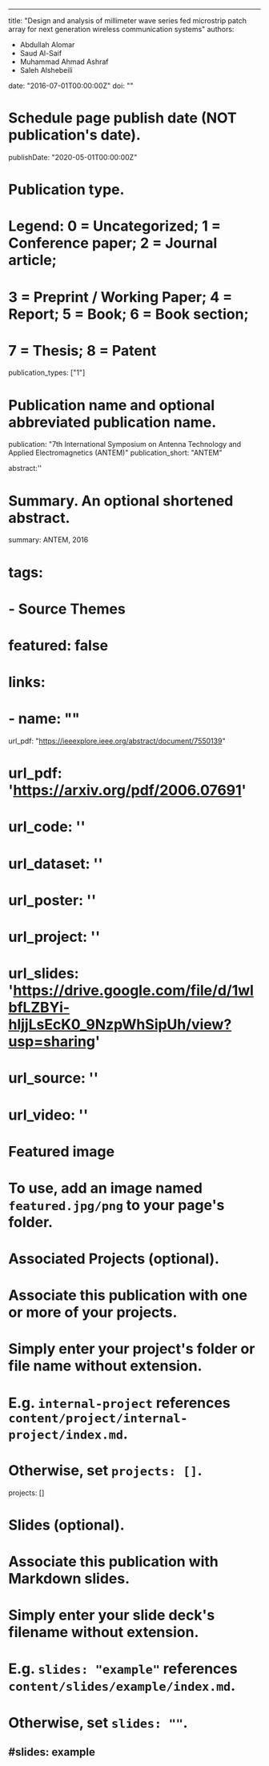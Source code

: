 
---
title: "Design and analysis of millimeter wave series fed microstrip patch array for next generation wireless communication systems"
authors:
- Abdullah Alomar
- Saud Al-Saif
- Muhammad Ahmad Ashraf
- Saleh Alshebeili

date: "2016-07-01T00:00:00Z"
doi: ""

# Schedule page publish date (NOT publication's date).
publishDate: "2020-05-01T00:00:00Z"

# Publication type.
# Legend: 0 = Uncategorized; 1 = Conference paper; 2 = Journal article;
# 3 = Preprint / Working Paper; 4 = Report; 5 = Book; 6 = Book section;
# 7 = Thesis; 8 = Patent
publication_types: ["1"]

# Publication name and optional abbreviated publication name.
publication: "7th International Symposium on Antenna Technology and Applied Electromagnetics (ANTEM)"
publication_short: "ANTEM"

abstract:''

# Summary. An optional shortened abstract.
summary: ANTEM, 2016
# tags:
# - Source Themes
# featured: false

# links:
# - name: ""
url_pdf: "https://ieeexplore.ieee.org/abstract/document/7550139"
# url_pdf: 'https://arxiv.org/pdf/2006.07691'
# url_code: ''
# url_dataset: ''
# url_poster: ''
# url_project: ''
# url_slides: 'https://drive.google.com/file/d/1wlbfLZBYi-hljjLsEcK0_9NzpWhSipUh/view?usp=sharing'
# url_source: ''
# url_video: ''

# Featured image
# To use, add an image named `featured.jpg/png` to your page's folder. 

# Associated Projects (optional).
#   Associate this publication with one or more of your projects.
#   Simply enter your project's folder or file name without extension.
#   E.g. `internal-project` references `content/project/internal-project/index.md`.
#   Otherwise, set `projects: []`.
projects: []

# Slides (optional).
#   Associate this publication with Markdown slides.
#   Simply enter your slide deck's filename without extension.
#   E.g. `slides: "example"` references `content/slides/example/index.md`.
#   Otherwise, set `slides: ""`.
#slides: example
---


